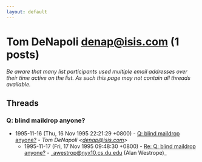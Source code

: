```yaml
---
layout: default
---
```


# Tom DeNapoli <denap@isis.com> (1 posts)

_Be aware that many list participants used multiple email addresses over their time active on the list. As such this page may not contain all threads available._

## Threads

### Q: blind maildrop anyone?
+ 1995-11-16 (Thu, 16 Nov 1995 22:21:29 +0800) - [Q: blind maildrop anyone?](/archive/1995/11/95a5510f6afa130261e1d3b66ad12fc21f04d3d1cb548ed6cef02ffb2867eae9) - _Tom DeNapoli \<denap@isis.com\>_
  + 1995-11-17 (Fri, 17 Nov 1995 09:48:30 +0800) - [Re: Q: blind maildrop anyone?](/archive/1995/11/19604a6055e1e558869e57b02769b25b9a3fa2964435982b0e1716f7cb0e80d7) - _awestrop@nyx10.cs.du.edu (Alan Westrope)_

